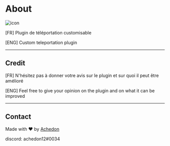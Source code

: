 # About

![icon](icon.png)

[FR] Plugin de téléportation customisable

[ENG] Custom teleportation plugin 

-----------------
## Credit

[FR] N'hésitez pas à donner votre avis sur le plugin et sur quoi il peut être amélioré

[ENG] Feel free to give your opinion on the plugin and on what it can be improved

-----------------

## Contact

Made with ❤ by [Achedon](https://github.com/leoderoin)

discord: achedon12#0034



